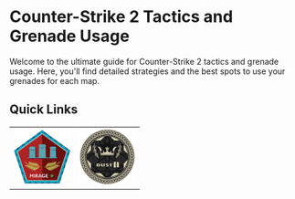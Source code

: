 # Counter-Strike 2 Tactics and Grenade Usage

Welcome to the ultimate guide for Counter-Strike 2 tactics and grenade usage. Here, you'll find detailed strategies and the best spots to use your grenades for each map.

## Quick Links

<table>
  <tr>
    <td align="center">
      <a href="./nades/mirage_nades.md">
        <img src="./assets/img/mirage_logo.png" alt="Mirage Logo" width="100" />
      </a>
    </td>
    <td align="center">
      <a href="./nades/mirage_nades.md">
        <img src="./assets/img/dust2_logo.png" alt="Dust II Logo" width="100" />
      </a>
    </td>
  </tr>
</table>
